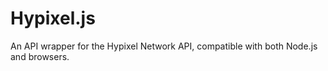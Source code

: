 # Hypixel.js
An API wrapper for the Hypixel Network API, compatible with both Node.js and browsers.
